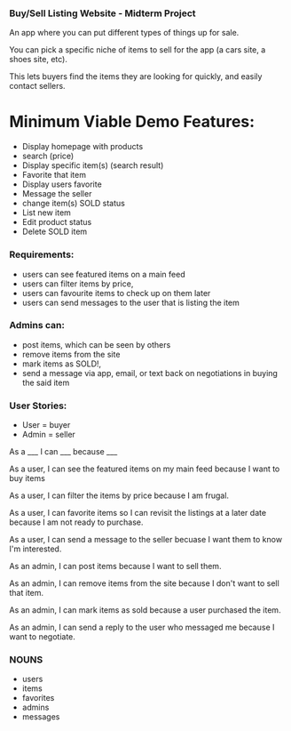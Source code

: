 ### Buy/Sell Listing Website - Midterm Project

An app where you can put different types of things up for sale. 

You can pick a specific niche of items to sell for the app (a cars site, a shoes site, etc).

This lets buyers find the items they are looking for quickly, and easily contact sellers.

# Minimum Viable Demo Features:
* Display homepage with products
* search (price)
* Display specific item(s) (search result) 
* Favorite that item
* Display users favorite
* Message the seller
* change item(s) SOLD status
* List new item
* Edit product status
* Delete SOLD item

### Requirements:
* users can see featured items on a main feed
* users can filter items by price,
* users can favourite items to check up on them later
* users can send messages to the user that is listing the item

### Admins can:
* post items, which can be seen by others
* remove items from the site
* mark items as SOLD!,
* send a message via app, email, or text back on negotiations in buying the said item

### User Stories:
* User = buyer
* Admin = seller

As a ___ I can ___ because ___

As a user, I can see the featured items on my main feed because I want to buy items

As a user, I can filter the items by price because I am frugal. 

As a user, I can favorite items so I can revisit the listings at a later date because I am not ready to purchase.

As a user, I can send a message to the seller becuase I want them to know I'm interested.

As an admin, I can post items because I want to sell them.

As an admin, I can remove items from the site because I don't want to sell that item.

As an admin, I can mark items as sold because a user purchased the item.

As an admin, I can send a reply to the user who messaged me because I want to negotiate. 

### NOUNS
* users
* items
* favorites
* admins
* messages

